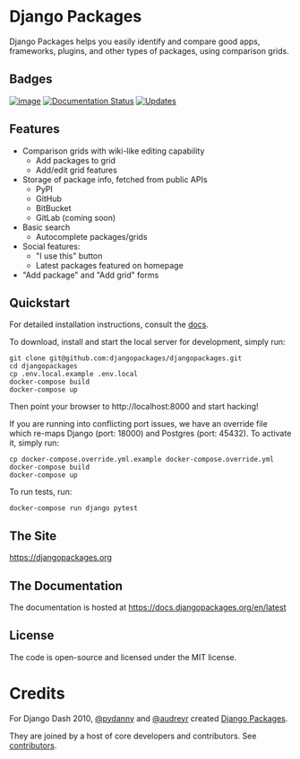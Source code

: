 # Django Packages

Django Packages helps you easily identify and compare good apps, frameworks, plugins, and other types of packages, using comparison grids.

## Badges

[![image](https://github.com/djangopackages/djangopackages/actions/workflows/actions.yml/badge.svg)](https://github.com/djangopackages/djangopackages/actions/workflows/actions.yml) [![Documentation Status](https://readthedocs.org/projects/djangopackages/badge/?version=latest)](https://docs.djangopackages.org/en/latest/?badge=latest) [![Updates](https://pyup.io/repos/github/djangopackages/djangopackages/shield.svg)](https://pyup.io/repos/github/djangopackages/djangopackages/)

## Features

-   Comparison grids with wiki-like editing capability
    -   Add packages to grid
    -   Add/edit grid features
-   Storage of package info, fetched from public APIs
    -   PyPI
    -   GitHub
    -   BitBucket
    -   GitLab (coming soon)
-   Basic search
    -   Autocomplete packages/grids
-   Social features:
    -   "I use this" button
    -   Latest packages featured on homepage
-   "Add package" and "Add grid" forms

## Quickstart

For detailed installation instructions, consult the [docs](https://docs.djangopackages.org/en/latest/install.html).

To download, install and start the local server for development, simply run:

```shell
git clone git@github.com:djangopackages/djangopackages.git
cd djangopackages
cp .env.local.example .env.local
docker-compose build
docker-compose up
```

Then point your browser to http://localhost:8000 and start hacking!

If you are running into conflicting port issues, we have an override file which re-maps Django (port: 18000) and Postgres (port: 45432). To activate it, simply run:

```shell
cp docker-compose.override.yml.example docker-compose.override.yml
docker-compose build
docker-compose up
````

To run tests, run:

```shell
docker-compose run django pytest
```

## The Site

https://djangopackages.org

## The Documentation

The documentation is hosted at https://docs.djangopackages.org/en/latest

## License

The code is open-source and licensed under the MIT license.

# Credits

For Django Dash 2010, [@pydanny](https://github.com/pydanny/) and [@audreyr](https://github.com/audreyr/) created [Django Packages](https://www.djangopackages.org/).

They are joined by a host of core developers and contributors. See [contributors](CONTRIBUTORS.md).
